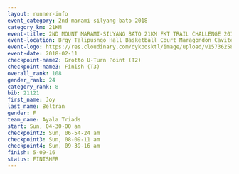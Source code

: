 ```yaml
---
layout: runner-info 
event_category: 2nd-marami-silyang-bato-2018 
category_km: 21KM 
event-title: 2ND MOUNT MARAMI-SILYANG BATO 21KM FKT TRAIL CHALLENGE 2018 
event-location: Brgy Talipusngo Hall Basketball Court Maragondon Cavite Philippines 
event-logo: https://res.cloudinary.com/dykbosktl/image/upload/v1573625864/Logo/mt-marami-trail-run-2018-fb_kb1zwp.jpg 
event-date: 2018-02-11 
checkpoint-name2: Grotto U-Turn Point (T2) 
checkpoint-name3: Finish (T3) 
overall_rank: 108
gender_rank: 24
category_rank: 8
bib: 21121
first_name: Joy
last_name: Beltran
gender: F
team_name: Ayala Triads
start: Sun, 04-30-00 am
checkpoint2: Sun, 06-54-24 am
checkpoint3: Sun, 08-09-11 am
checkpoint4: Sun, 09-39-16 am
finish: 5-09-16
status: FINISHER
---
```

